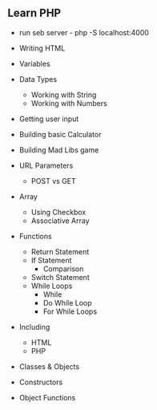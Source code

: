 ## Learn PHP

- run seb server - php -S localhost:4000

- Writing HTML
- Variables
- Data Types
  - Working with String
  - Working with Numbers
- Getting user input
- Building basic Calculator
- Building Mad Libs game
- URL Parameters
  - POST vs GET
- Array
  - Using Checkbox
  - Associative Array
- Functions
  - Return Statement
  - If Statement
    - Comparison
  - Switch Statement
  - While Loops
    - While
    - Do While Loop
    - For While Loops
- Including
  - HTML
  - PHP
- Classes & Objects
- Constructors
- Object Functions
